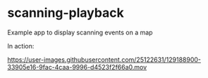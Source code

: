 # scanning-playback
Example app to display scanning events on a map


In action:


https://user-images.githubusercontent.com/25122631/129188900-33905e16-9fac-4caa-9996-d4523f2f66a0.mov


